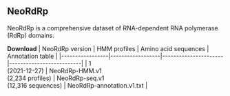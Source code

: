 ## NeoRdRp

NeoRdRp is a comprehensive dataset of RNA-dependent RNA polymerase (RdRp) domains.

**Download**
| NeoRdRp version | HMM profiles     | Amino acid sequences | Annotation table         |
|-----------------|------------------|----------------------|--------------------------|
| 1 <br> (2021-12-27) | NeoRdRp-HMM.v1 <br> (2,234 profiles)  | NeoRdRp-seq.v1  <br> (12,316 sequences) | NeoRdRp-annotation.v1.txt |
